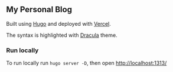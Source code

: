 ## My Personal Blog

Built using [Hugo](https://gohugo.io/) and deployed with [Vercel](https://vercel.com/).

The syntax is highlighted with [Dracula](https://xyproto.github.io/splash/docs/dracula.html) theme.

### Run locally
To run locally run `hugo server -D`, then open [http://localhost:1313/](http://localhost:1313/)

